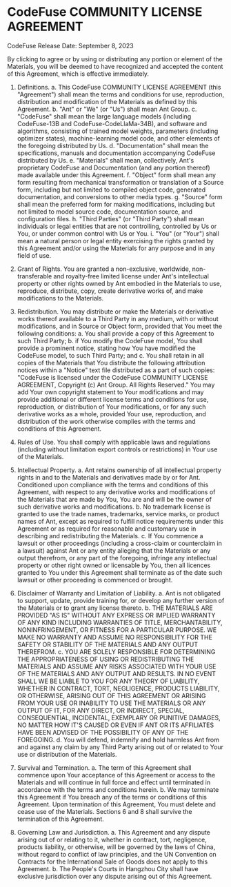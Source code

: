 # CodeFuse COMMUNITY LICENSE AGREEMENT
CodeFuse Release Date: September 8, 2023

By clicking to agree or by using or distributing any portion or element of the Materials, you will be deemed to have recognized and accepted the content of this Agreement, which is effective immediately.

1. Definitions.
    a. This CodeFuse COMMUNITY LICENSE AGREEMENT (this "Agreement") shall mean the terms and conditions for use, reproduction, distribution and modification of the Materials as defined by this Agreement.
    b. "Ant" or "We" (or "Us") shall mean Ant Group.
    c. "CodeFuse" shall mean the large language models (including CodeFuse-13B and CodeFuse-CodeLlaMa-34B), and software and algorithms, consisting of trained model weights, parameters (including optimizer states), machine-learning model code, and other elements of the foregoing distributed by Us.
    d. "Documentation" shall mean the specifications, manuals and documentation accompanying CodeFuse distributed by Us.
    e. "Materials" shall mean, collectively, Ant's proprietary CodeFuse and Documentation (and any portion thereof) made available under this Agreement.
    f. "Object" form shall mean any form resulting from mechanical transformation or translation of a Source form, including but not limited to compiled object code, generated documentation, and conversions to other media types.
    g. "Source" form shall mean the preferred form for making modifications, including but not limited to model source code, documentation source, and configuration files.
    h. "Third Parties" (or "Third Party") shall mean individuals or legal entities that are not controlling, controlled by Us or You, or under common control with Us or You.
    i. "You" (or "Your") shall mean a natural person or legal entity exercising the rights granted by this Agreement and/or using the Materials for any purpose and in any field of use.

2. Grant of Rights.
You are granted a non-exclusive, worldwide, non-transferable and royalty-free limited license under Ant's intellectual property or other rights owned by Ant embodied in the Materials to use, reproduce, distribute, copy, create derivative works of, and make modifications to the Materials.

3. Redistribution.
You may distribute or make the Materials or derivative works thereof available to a Third Party in any medium, with or without modifications, and in Source or Object form, provided that You meet the following conditions:
    a. You shall provide a copy of this Agreement to such Third Party;
    b. if You modify the CodeFuse model, You shall provide a prominent notice, stating how You have modified the CodeFuse model, to such Third Party; and 
    c. You shall retain in all copies of the Materials that You distribute the following attribution notices within a "Notice" text file distributed as a part of such copies: "CodeFuse is licensed under the CodeFuse COMMUNITY LICENSE AGREEMENT, Copyright (c) Ant Group. All Rights Reserved." 
You may add Your own copyright statement to Your modifications and may provide additional or different license terms and conditions for use, reproduction, or distribution of Your modifications, or for any such derivative works as a whole, provided Your use, reproduction, and distribution of the work otherwise complies with the terms and conditions of this Agreement.

4. Rules of Use. 
    You shall comply with applicable laws and regulations (including without limitation export controls or restrictions) in Your use of the Materials.
   
5. Intellectual Property. 
    a. Ant retains ownership of all intellectual property rights in and to the Materials and derivatives made by or for Ant. Conditioned upon compliance with the terms and conditions of this Agreement, with respect to any derivative works and modifications of the Materials that are made by You, You are and will be the owner of such derivative works and modifications.
    b. No trademark license is granted to use the trade names, trademarks, service marks, or product names of Ant, except as required to fulfill notice requirements under this Agreement or as required for reasonable and customary use in describing and redistributing the Materials. 
    c. If You commence a lawsuit or other proceedings (including a cross-claim or counterclaim in a lawsuit) against Ant or any entity alleging that the Materials or any output therefrom, or any part of the foregoing, infringe any intellectual property or other right owned or licensable by You, then all licences granted to You under this Agreement shall terminate as of the date such lawsuit or other proceeding is commenced or brought. 

6. Disclaimer of Warranty and Limitation of Liability. 
    a. Ant is not obligated to support, update, provide training for, or develop any further version of the Materials or to grant any license thereto.
   b. THE MATERIALS ARE PROVIDED "AS IS" WITHOUT ANY EXPRESS OR IMPLIED WARRANTY OF ANY KIND INCLUDING WARRANTIES OF TITLE, MERCHANTABILITY, NONINFRINGEMENT, OR FITNESS FOR A PARTICULAR PURPOSE. WE MAKE NO WARRANTY AND ASSUME NO RESPONSIBILITY FOR THE SAFETY OR STABILITY OF THE MATERIALS AND ANY OUTPUT THEREFROM. 
    c. YOU ARE SOLELY RESPONSIBLE FOR DETERMINING THE APPROPRIATENESS OF USING OR REDISTRIBUTING THE MATERIALS AND ASSUME ANY RISKS ASSOCIATED WITH YOUR USE OF THE MATERIALS AND ANY OUTPUT AND RESULTS. IN NO EVENT SHALL WE BE LIABLE TO YOU FOR ANY THEORY OF LIABILITY, WHETHER IN CONTRACT, TORT, NEGLIGENCE, PRODUCTS LIABILITY, OR OTHERWISE, ARISING OUT OF THIS AGREEMENT OR ARISING FROM YOUR USE OR INABILITY TO USE THE MATERIALS OR ANY OUTPUT OF IT, FOR ANY DIRECT, OR INDIRECT, SPECIAL, CONSEQUENTIAL, INCIDENTAL, EXEMPLARY OR PUNITIVE DAMAGES, NO MATTER HOW IT'S CAUSED OR EVEN IF ANT OR ITS AFFILIATES HAVE BEEN ADVISED OF THE POSSIBILITY OF ANY OF THE FOREGOING.
    d. You will defend, indemnify and hold harmless Ant from and against any claim by any Third Party arising out of or related to Your use or distribution of the Materials.

7. Survival and Termination.
    a. The term of this Agreement shall commence upon Your acceptance of this Agreement or access to the Materials and will continue in full force and effect until terminated in accordance with the terms and conditions herein.
    b. We may terminate this Agreement if You breach any of the terms or conditions of this Agreement. Upon termination of this Agreement, You must delete and cease use of the Materials. Sections 6 and 8 shall survive the termination of this Agreement.

8. Governing Law and Jurisdiction.
    a. This Agreement and any dispute arising out of or relating to it, whether in contract, tort, negligence, products liability, or otherwise, will be governed by the laws of China, without regard to conflict of law principles, and the UN Convention on Contracts for the International Sale of Goods does not apply to this Agreement.
    b. The People's Courts in Hangzhou City shall have exclusive jurisdiction over any dispute arising out of this Agreement.